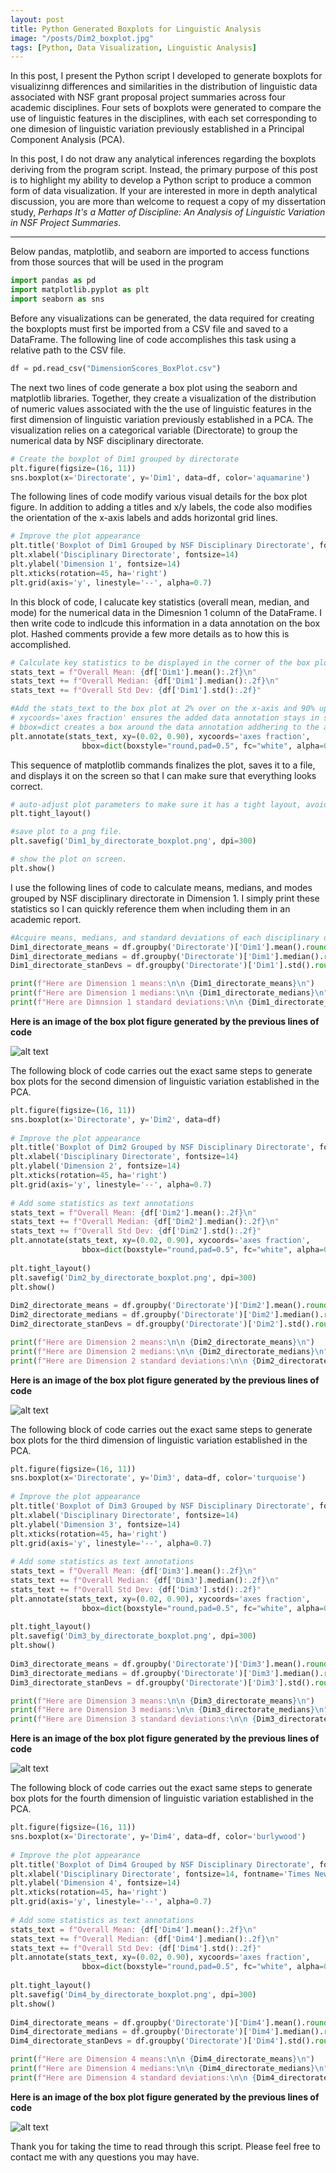 ```yaml
---
layout: post
title: Python Generated Boxplots for Linguistic Analysis
image: "/posts/Dim2_boxplot.jpg"
tags: [Python, Data Visualization, Linguistic Analysis]
---
```


In this post, I present the Python script I developed to generate boxplots for visualizinng differences and similarities in the distribution of linguistic data associated with NSF grant proposal project summaries across four academic disciplines. Four sets of boxplots were generated to compare the use of linguistic features in the disciplines, with each set corresponding to one dimesion of linguistic variation previously established in a Principal Component Analysis (PCA). 

In this post, I do not draw any analytical inferences regarding the boxplots deriving from the program script. Instead, the primary purpose of this post is to highlight my ability to develop a Python script to produce a common form of data visualization. If your are interested in more in depth analytical discussion, you are more than welcome to request a copy of my dissertation study, *Perhaps It's a Matter of Discipline: An Analysis of Linguistic Variation in NSF Project Summaries*.   

---

Below pandas, matplotlib, and seaborn are imported to access functions from those sources that will be used in the program

```python
import pandas as pd
import matplotlib.pyplot as plt
import seaborn as sns
```
Before any visualizations can be generated, the data required for creating the boxplopts must first be imported from a CSV file and saved to a DataFrame. The following line of code accomplishes this task using a relative path to the CSV file. 

```python
df = pd.read_csv("DimensionScores_BoxPlot.csv")
```
The next two lines of code generate a box plot using the seaborn and matplotlib libraries. Together, they create a visualization of the distribution of numeric values associated with the the use of linguistic features in the first dimension of linguistic variation previously established in a PCA. The visualization relies on a categorical variable (Directorate) to group the numerical data by NSF disciplinary directorate. 

```python
# Create the boxplot of Dim1 grouped by directorate
plt.figure(figsize=(16, 11))
sns.boxplot(x='Directorate', y='Dim1', data=df, color='aquamarine')
```
The following lines of code modify various visual details for the box plot figure. In addition to adding a titles and x/y labels, the code also modifies the orientation of the x-axis labels and adds horizontal grid lines. 

```python
# Improve the plot appearance
plt.title('Boxplot of Dim1 Grouped by NSF Disciplinary Directorate', fontsize=16)
plt.xlabel('Disciplinary Directorate', fontsize=14)
plt.ylabel('Dimension 1', fontsize=14)
plt.xticks(rotation=45, ha='right')
plt.grid(axis='y', linestyle='--', alpha=0.7)
```
In this block of code, I calucate key statistics (overall mean, median, and mode) for the numerical data in the Dimesnion 1 column of the DataFrame. I then write code to indlcude this information in a data annotation on the box plot. Hashed comments provide a few more details as to how this is accomplished. 

```python
# Calculate key statistics to be displayed in the corner of the box plot figure. 
stats_text = f"Overall Mean: {df['Dim1'].mean():.2f}\n"
stats_text += f"Overall Median: {df['Dim1'].median():.2f}\n"
stats_text += f"Overall Std Dev: {df['Dim1'].std():.2f}"

#Add the stats_text to the box plot at 2% over on the x-axis and 90% up on the y-axis.
# xycoords='axes fraction' ensures the added data annotation stays in same relative location regardless of plot size.
# bbox=dict creates a box around the data annotation addhering to the arguments inside the parentheses. 
plt.annotate(stats_text, xy=(0.02, 0.90), xycoords='axes fraction', 
                bbox=dict(boxstyle="round,pad=0.5", fc="white", alpha=0.8))
```
This sequence of matplotlib commands finalizes the plot, saves it to a file, and displays it on the screen so that I can make sure that everything looks correct. 

```python
# auto-adjust plot parameters to make sure it has a tight layout, avoiding their overlap
plt.tight_layout()

#save plot to a png file. 
plt.savefig('Dim1_by_directorate_boxplot.png', dpi=300)

# show the plot on screen. 
plt.show()
```
I use the following lines of code to calculate means, medians, and modes grouped by NSF disciplinary directorate in Dimension 1. I simply print these statistics so I can quickly reference them when including them in an academic report.

```python
#Acquire means, medians, and standard deviations of each disciplinary directorate in the dimension
Dim1_directorate_means = df.groupby('Directorate')['Dim1'].mean().round(1)
Dim1_directorate_medians = df.groupby('Directorate')['Dim1'].median().round(1)
Dim1_directorate_stanDevs = df.groupby('Directorate')['Dim1'].std().round(1)

print(f"Here are Dimension 1 means:\n\n {Dim1_directorate_means}\n")
print(f"Here are Dimension 1 medians:\n\n {Dim1_directorate_medians}\n")
print(f"Here are Dimnsion 1 standard deviations:\n\n {Dim1_directorate_stanDevs}\n")
```
**Here is an image of the box plot figure generated by the previous lines of code**

![alt text](/img/posts/Dim1_boxplot.jpg "Dimension 1 Box Plots")

The following block of code carries out the exact same steps to generate box plots for the second dimension of linguistic variation established in the PCA.

```python
plt.figure(figsize=(16, 11))
sns.boxplot(x='Directorate', y='Dim2', data=df)
            
# Improve the plot appearance
plt.title('Boxplot of Dim2 Grouped by NSF Disciplinary Directorate', fontsize=16)
plt.xlabel('Disciplinary Directorate', fontsize=14)
plt.ylabel('Dimension 2', fontsize=14)
plt.xticks(rotation=45, ha='right')
plt.grid(axis='y', linestyle='--', alpha=0.7)
            
# Add some statistics as text annotations
stats_text = f"Overall Mean: {df['Dim2'].mean():.2f}\n"
stats_text += f"Overall Median: {df['Dim2'].median():.2f}\n"
stats_text += f"Overall Std Dev: {df['Dim2'].std():.2f}"
plt.annotate(stats_text, xy=(0.02, 0.90), xycoords='axes fraction', 
                bbox=dict(boxstyle="round,pad=0.5", fc="white", alpha=0.8))
            
plt.tight_layout()
plt.savefig('Dim2_by_directorate_boxplot.png', dpi=300)
plt.show()
            
Dim2_directorate_means = df.groupby('Directorate')['Dim2'].mean().round(1)
Dim2_directorate_medians = df.groupby('Directorate')['Dim2'].median().round(1)
Dim2_directorate_stanDevs = df.groupby('Directorate')['Dim2'].std().round(1)

print(f"Here are Dimension 2 means:\n\n {Dim2_directorate_means}\n")
print(f"Here are Dimension 2 medians:\n\n {Dim2_directorate_medians}\n")
print(f"Here are Dimension 2 standard deviations:\n\n {Dim2_directorate_stanDevs}\n")
```
**Here is an image of the box plot figure generated by the previous lines of code**

![alt text](/img/posts/Dim2_boxplot.jpg "Dimension 1 Box Plots")

The following block of code carries out the exact same steps to generate box plots for the third dimension of linguistic variation established in the PCA.

```python
plt.figure(figsize=(16, 11))
sns.boxplot(x='Directorate', y='Dim3', data=df, color='turquoise')
            
# Improve the plot appearance
plt.title('Boxplot of Dim3 Grouped by NSF Disciplinary Directorate', fontsize=16)
plt.xlabel('Disciplinary Directorate', fontsize=14)
plt.ylabel('Dimension 3', fontsize=14)
plt.xticks(rotation=45, ha='right')
plt.grid(axis='y', linestyle='--', alpha=0.7)
            
# Add some statistics as text annotations
stats_text = f"Overall Mean: {df['Dim3'].mean():.2f}\n"
stats_text += f"Overall Median: {df['Dim3'].median():.2f}\n"
stats_text += f"Overall Std Dev: {df['Dim3'].std():.2f}"
plt.annotate(stats_text, xy=(0.02, 0.90), xycoords='axes fraction', 
                bbox=dict(boxstyle="round,pad=0.5", fc="white", alpha=0.8))
            
plt.tight_layout()
plt.savefig('Dim3_by_directorate_boxplot.png', dpi=300)
plt.show()
            
Dim3_directorate_means = df.groupby('Directorate')['Dim3'].mean().round(1)
Dim3_directorate_medians = df.groupby('Directorate')['Dim3'].median().round(1)
Dim3_directorate_stanDevs = df.groupby('Directorate')['Dim3'].std().round(1)

print(f"Here are Dimension 3 means:\n\n {Dim3_directorate_means}\n")
print(f"Here are Dimension 3 medians:\n\n {Dim3_directorate_medians}\n")
print(f"Here are Dimension 3 standard deviations:\n\n {Dim3_directorate_stanDevs}\n")
```
**Here is an image of the box plot figure generated by the previous lines of code**

![alt text](/img/posts/Dim3_boxplot.jpg "Dimension 1 Box Plots")

The following block of code carries out the exact same steps to generate box plots for the fourth dimension of linguistic variation established in the PCA.

```python
plt.figure(figsize=(16, 11))
sns.boxplot(x='Directorate', y='Dim4', data=df, color='burlywood')
            
# Improve the plot appearance
plt.title('Boxplot of Dim4 Grouped by NSF Disciplinary Directorate', fontsize=16)
plt.xlabel('Disciplinary Directorate', fontsize=14, fontname='Times New Roman')# I can change the font. Delete to go to default
plt.ylabel('Dimension 4', fontsize=14)
plt.xticks(rotation=45, ha='right')
plt.grid(axis='y', linestyle='--', alpha=0.7)
            
# Add some statistics as text annotations
stats_text = f"Overall Mean: {df['Dim4'].mean():.2f}\n"
stats_text += f"Overall Median: {df['Dim4'].median():.2f}\n"
stats_text += f"Overall Std Dev: {df['Dim4'].std():.2f}"
plt.annotate(stats_text, xy=(0.02, 0.90), xycoords='axes fraction', 
                bbox=dict(boxstyle="round,pad=0.5", fc="white", alpha=0.8))
            
plt.tight_layout()
plt.savefig('Dim4_by_directorate_boxplot.png', dpi=300)
plt.show()
            
Dim4_directorate_means = df.groupby('Directorate')['Dim4'].mean().round(1)
Dim4_directorate_medians = df.groupby('Directorate')['Dim4'].median().round(1)
Dim4_directorate_stanDevs = df.groupby('Directorate')['Dim4'].std().round(1)

print(f"Here are Dimension 4 means:\n\n {Dim4_directorate_means}\n")
print(f"Here are Dimension 4 medians:\n\n {Dim4_directorate_medians}\n")
print(f"Here are Dimension 4 standard deviations:\n\n {Dim4_directorate_stanDevs}\n")
```
**Here is an image of the box plot figure generated by the previous lines of code**

![alt text](/img/posts/Dim4_boxplot.jpg "Dimension 1 Box Plots")

Thank you for taking the time to read through this script. Please feel free to contact me with any questions you may have. 
```
